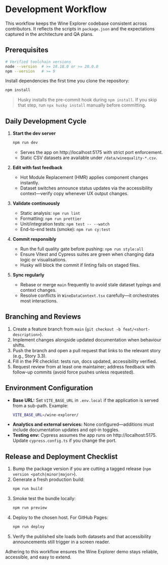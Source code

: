 # Development Workflow

This workflow keeps the Wine Explorer codebase consistent across contributors. It reflects the scripts in `package.json` and the expectations captured in the architecture and QA plans.

## Prerequisites

```bash
# Verified toolchain versions
node --version  # >= 18.18.0 or >= 20.0.0
npm --version   # >= 9
```

Install dependencies the first time you clone the repository:

```bash
npm install
```

> Husky installs the pre-commit hook during `npm install`. If you skip that step, run `npx husky install` manually before committing.

## Daily Development Cycle

1. **Start the dev server**

   ```bash
   npm run dev
   ```

   - Serves the app on http://localhost:5175 with strict port enforcement.
   - Static CSV datasets are available under `/data/winequality-*.csv`.

2. **Edit with fast feedback**

   - Hot Module Replacement (HMR) applies component changes instantly.
   - Dataset switches announce status updates via the accessibility context—verify copy whenever UX output changes.

3. **Validate continuously**

   - Static analysis: `npm run lint`
   - Formatting: `npm run prettier`
   - Unit/integration tests: `npm test -- --watch`
   - End-to-end tests (smoke): `npm run cy:test`

4. **Commit responsibly**

   - Run the full quality gate before pushing: `npm run style:all`
   - Ensure Vitest and Cypress suites are green when changing data logic or visualisations.
   - Husky will block the commit if linting fails on staged files.

5. **Sync regularly**
   - Rebase or merge `main` frequently to avoid stale dataset typings and context changes.
   - Resolve conflicts in `WineDataContext.tsx` carefully—it orchestrates most interactions.

## Branching and Reviews

1. Create a feature branch from `main` (`git checkout -b feat/<short-description>`).
2. Implement changes alongside updated documentation when behaviour shifts.
3. Push the branch and open a pull request that links to the relevant story (e.g., Story 3.3).
4. Fill in the PR checklist: tests run, docs updated, accessibility verified.
5. Request review from at least one maintainer; address feedback with follow-up commits (avoid force pushes unless requested).

## Environment Configuration

- **Base URL:** Set `VITE_BASE_URL` in `.env.local` if the application is served from a sub-path. Example:
  ```bash
  VITE_BASE_URL=/wine-explorer/
  ```
- **Analytics and external services:** None configured—additions must include documentation updates and opt-in toggles.
- **Testing env:** Cypress assumes the app runs on http://localhost:5175. Update `cypress.config.ts` if you change the port.

## Release and Deployment Checklist

1. Bump the package version if you are cutting a tagged release (`npm version <patch|minor|major>`).
2. Generate a fresh production build:
   ```bash
   npm run build
   ```
3. Smoke test the bundle locally:
   ```bash
   npm run preview
   ```
4. Deploy to the chosen host. For GitHub Pages:
   ```bash
   npm run deploy
   ```
5. Verify the published site loads both datasets and that accessibility announcements still trigger in a screen reader.

Adhering to this workflow ensures the Wine Explorer demo stays reliable, accessible, and easy to extend.
